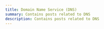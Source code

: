 ```yaml
---
title: Domain Name Service (DNS)
summary: Contains posts related to DNS
description: Contains posts related to DNS
---
```

